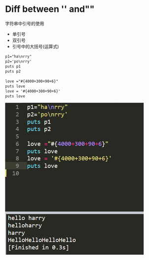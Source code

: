 # Diff between '' and""

 字符串中引号的使用

* 单引号
* 双引号
* 引号中的大括号\(运算式\)

```text
p1="ha\nrry"
p2='po\nrry'
puts p1
puts p2

love ="#{4000+300+90+6}"
puts love
love = '#{4000+300+90+6}'
puts love
```

![](../.gitbook/assets/image%20%2851%29.png)

